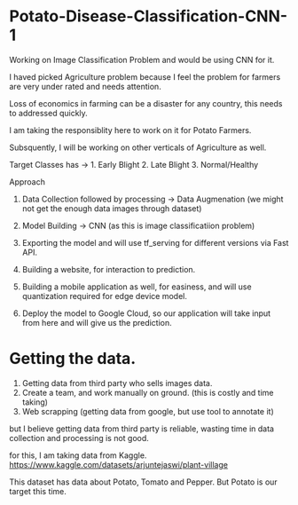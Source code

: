 # Potato-Disease-Classification-CNN-1

Working on Image Classification Problem and would be using CNN for it.

I haved picked Agriculture problem because I feel the problem for farmers are very under rated and needs attention.

Loss of economics in farming can be a disaster for any country, this needs to addressed quickly.

I am taking the responsiblity here to work on it for Potato Farmers.

Subsquently, I will be working on other verticals of Agriculture as well.


Target Classes has -> 1. Early Blight 2. Late Blight 3. Normal/Healthy

Approach

1. Data Collection followed by processing -> Data Augmenation (we might not get the enough data images through dataset)

2. Model Building -> CNN (as this is image classificatiion problem) 

3. Exporting the model and will use tf_serving for different versions via Fast API.

4. Building a website, for interaction to prediction.

5. Building a mobile application as well, for easiness, and will use quantization required for edge device model.

6. Deploy the model to Google Cloud, so our application will take input from here and will give us the prediction.


# Getting the data.

1. Getting data from third party who sells images data.
2. Create a team, and work manually on ground. (this is costly and time taking)
3. Web scrapping (getting data from google, but use tool to annotate it)

but I believe getting data from third party is reliable, wasting time in data collection and processing is not good.

for this, I am taking data from Kaggle.
https://www.kaggle.com/datasets/arjuntejaswi/plant-village

This dataset has data about Potato, Tomato and Pepper. But Potato is our target this time. 
